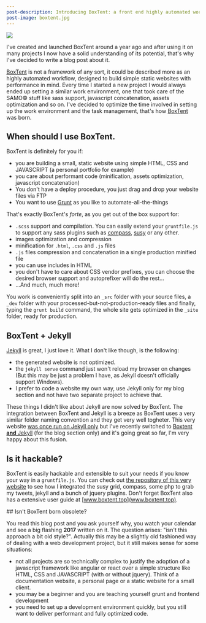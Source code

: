 ```yaml
---
post-description: Introducing BoxTent: a front end highly automated workflow for simple static websites
post-image: boxtent.jpg
---
```


<img src="/images/blog/boxtent.jpg" class="cover">

I've created and launched BoxTent around a year ago and after using it on many projects I now have a solid understanding of its potential, that's why I've decided to write a blog post about it.

[BoxTent](http://boxtent.top) is not a framework of any sort, it could be described more as an highly automated workflow, designed to build simple static websites with performance in mind. Every time I started a new project I would always ended up setting a similar work environment, one that took care of the SAMO&copy; stuff like sass support, javascript concatenation, assets optimization and so on. I've decided to optimize the time involved in setting up the work environment and the task management, that's how [BoxTent](http://boxtent.top) was born.

<!--more-->

## When should I use BoxTent.

BoxTent is definitely for you if:

- you are building a small, static website using simple HTML, CSS and JAVASCRIPT (a personal portfolio for example)
- you care about performant code (minification, assets optimization, javascript concatenation)
- You don't have a deploy procedure, you just drag and drop your website files via FTP
- You want to use [Grunt](https://gruntjs.com/) as you like to automate-all-the-things

That's exactly BoxTent's _forte_, as you get out of the box support for:

- `.scss` support and compilation. You can easily extend your `gruntfile.js` to support any sass plugins such as [compass](http://compass-style.org/), [susy](http://susy.oddbird.net/) or any other.
- images optimization and compression
- minification for `.html`, `.css` and `.js` files
- `.js` files compression and concatenation in a single production minified file
- you can use includes in HTML
- you don't have to care about CSS vendor prefixes, you can choose the desired browser support and autoprefixer will do the rest...
- ...And much, much more!

You work is conveniently split into an `_src` folder with your source files, a `_dev` folder with your processed-but-not-production-ready files and finally, typing the `grunt build` command, the whole site gets optimized in the `_site` folder, ready for production.

## BoxTent + Jekyll

[Jekyll](https://jekyllrb.com/) is great, I just love it. What I don't like though, is the following:

- the generated website is not optimized.
- the `jekyll serve` command just won't reload my browser on changes (But this may be just a problem I have, as Jekyll doesn't officially support Windows).
- I prefer to code a website my own way, use Jekyll only for my blog section and not have two separate project to achieve that.

These things I didn't like about Jekyll are now solved by BoxTent. The integration between BoxTent and Jekyll is a breeze as BoxTent uses a very similar folder naming convention and they get very well togheter. This very website [was once run on Jekyll only](https://github.com/vlrprbttst/valeriopierbattista.com-2016) but I've recently switched to [Boxtent **and** Jekyll](https://github.com/vlrprbttst/valeriopierbattista.com-2017) (for the blog section only) and it's going great so far, I'm very happy about this fusion.

## Is it hackable?

BoxTent is easily hackable and extensible to suit your needs if you know your way in a `gruntfile.js`. You can check out [the repository of this very website](https://github.com/vlrprbttst/valeriopierbattista.com-2017) to see how I integrated the susy grid, compass, some php to grab my tweets, jekyll and a bunch of jquery plugins. Don't forget BoxTent also has a extensive user guide at [www.boxtent.top](www.boxtent.top). 

## Isn't BoxTent born obsolete?

You read this blog post and you ask yourself why, you watch your calendar and see a big flashing **2017** written on it. The question arises: "isn't this approach a bit old style?". Actually this may be a slightly old fashioned way of dealing with a web development project, but it still makes sense for some situations:

- not all projects are so technically complex to justify the adoption of a javascript framework like angular or react over a simple structure like HTML, CSS and JAVASCRIPT (with or without jquery). Think of a documentation website, a personal page or a static website for a small client.
- you may be a beginner and you are teaching yourself grunt and frontend development
- you need to set up a development environment quickly, but you still want to deliver performant and fully optimized code.
